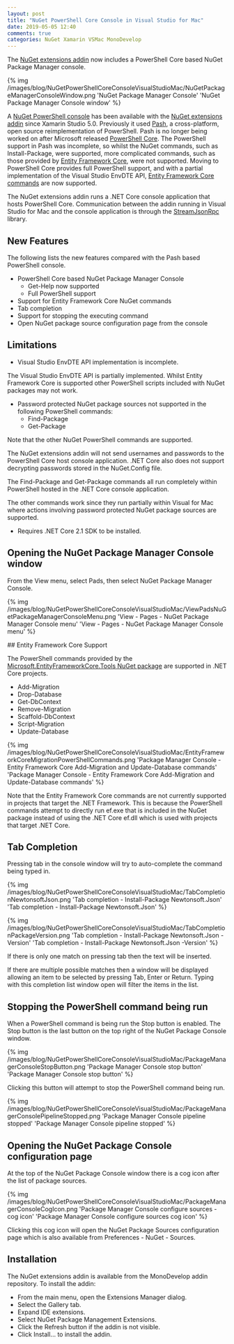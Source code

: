 ```yaml
---
layout: post
title: "NuGet PowerShell Core Console in Visual Studio for Mac"
date: 2019-05-05 12:40
comments: true
categories: NuGet Xamarin VSMac MonoDevelop
---
```


The [NuGet extensions addin](https://github.com/mrward/monodevelop-nuget-extensions) now includes a PowerShell
Core based NuGet Package Manager console.

{% img /images/blog/NuGetPowerShellCoreConsoleVisualStudioMac/NuGetPackageManagerConsoleWindow.png 'NuGet Package Manager Console' 'NuGet Package Manager Console window' %}

A [NuGet PowerShell console](https://lastexitcode.com/blog/2014/06/22/NuGetPowerShellConsoleForXamarinStudio/) has been available with 
the [NuGet extensions addin](https://github.com/mrward/monodevelop-nuget-extensions) since
Xamarin Studio 5.0. Previously it used [Pash](https://github.com/Pash-Project/Pash), a cross-platform, open source reimplementation
of PowerShell. Pash is no longer being worked on after Microsoft released [PowerShell Core](https://github.com/PowerShell/PowerShell).
The PowerShell support in Pash was incomplete, so whilst the NuGet commands, such as Install-Package, were supported, more
complicated commands, such as those provided by [Entity Framework Core](https://docs.microsoft.com/en-us/ef/core/), were not supported. 
Moving to PowerShell Core provides full PowerShell support, and with a partial implementation of the Visual Studio EnvDTE API,
[Entity Framework Core commands](https://docs.microsoft.com/en-us/ef/core/miscellaneous/cli/powershell) are now supported.

The NuGet extensions addin runs a .NET Core console application that hosts PowerShell Core. Communication between
the addin running in Visual Studio for Mac and the console application is through the 
[StreamJsonRpc](https://github.com/Microsoft/vs-streamjsonrpc) library.

## New Features

The following lists the new features compared with the Pash based PowerShell console.

 - PowerShell Core based NuGet Package Manager Console
    - Get-Help now supported
    - Full PowerShell support
 - Support for Entity Framework Core NuGet commands
 - Tab completion
 - Support for stopping the executing command
 - Open NuGet package source configuration page from the console

## Limitations

 - Visual Studio EnvDTE API implementation is incomplete.

 The Visual Studio EnvDTE API is partially implemented. Whilst Entity Framework Core is 
 supported other PowerShell scripts included with NuGet packages may not work.

- Password protected NuGet package sources not supported in the following PowerShell commands:
   - Find-Package
   - Get-Package

Note that the other NuGet PowerShell commands are supported.

The NuGet extensions addin will not send usernames and passwords to the PowerShell Core
host console application. .NET Core also does not support decrypting passwords stored in the
NuGet.Config file.

The Find-Package and Get-Package commands all run completely within PowerShell hosted in the .NET Core
console application.

The other commands work since they run partially within Visual for Mac where actions involving password protected
NuGet package sources are supported.

 - Requires .NET Core 2.1 SDK to be installed.

## Opening the NuGet Package Manager Console window

From the View menu, select Pads, then select NuGet Package Manager Console.

{% img /images/blog/NuGetPowerShellCoreConsoleVisualStudioMac/ViewPadsNuGetPackageManagerConsoleMenu.png 'View - Pages - NuGet Package Manager Console menu' 'View - Pages - NuGet Package Manager Console menu' %}

## Entity Framework Core Support

The PowerShell commands provided by the
[Microsoft.EntityFrameworkCore.Tools NuGet package](https://docs.microsoft.com/en-us/ef/core/miscellaneous/cli/powershell)
are supported in .NET Core projects.

 - Add-Migration
 - Drop-Database
 - Get-DbContext
 - Remove-Migration
 - Scaffold-DbContext
 - Script-Migration
 - Update-Database

{% img /images/blog/NuGetPowerShellCoreConsoleVisualStudioMac/EntityFrameworkCoreMigrationPowerShellCommands.png 'Package Manager Console - Entity Framework Core Add-Migration and Update-Database commands' 'Package Manager Console - Entity Framework Core Add-Migration and Update-Database commands' %}

Note that the Entity Framework Core commands are not currently supported in projects that target the .NET Framework. This
is because the PowerShell commands attempt to directly run ef.exe that is included in the NuGet package instead of using the .NET Core ef.dll
which is used with projects that target .NET Core.

## Tab Completion

Pressing tab in the console window will try to auto-complete the command being typed in.

{% img /images/blog/NuGetPowerShellCoreConsoleVisualStudioMac/TabCompletionNewtonsoftJson.png 'Tab completion - Install-Package Newtonsoft.Json' 'Tab completion - Install-Package Newtonsoft.Json' %}

{% img /images/blog/NuGetPowerShellCoreConsoleVisualStudioMac/TabCompletionPackageVersion.png 'Tab completion - Install-Package Newtonsoft.Json -Version' 'Tab completion - Install-Package Newtonsoft.Json -Version' %}

If there is only one match on pressing tab then the text will be inserted.

If there are multiple possible matches then a window will be displayed allowing an
item to be selected by pressing Tab, Enter or Return. Typing with this completion list
window open will filter the items in the list.

## Stopping the PowerShell command being run

When a PowerShell command is being run the Stop button is enabled. The Stop button is the last button on the top right of the NuGet
Package Console window.

{% img /images/blog/NuGetPowerShellCoreConsoleVisualStudioMac/PackageManagerConsoleStopButton.png 'Package Manager Console stop button' 'Package Manager Console stop button' %}

Clicking this button will attempt to stop the PowerShell command being run.

{% img /images/blog/NuGetPowerShellCoreConsoleVisualStudioMac/PackageManagerConsolePipelineStopped.png 'Package Manager Console pipeline stopped' 'Package Manager Console pipeline stopped' %}

## Opening the NuGet Package Console configuration page

At the top of the NuGet Package Console window there is a cog icon after the list of package sources.

{% img /images/blog/NuGetPowerShellCoreConsoleVisualStudioMac/PackageManagerConsoleCogIcon.png 'Package Manager Console configure sources - cog icon' 'Package Manager Console configure sources cog icon' %}

Clicking this cog icon will open the NuGet Package Sources configuration
page which is also available from Preferences - NuGet - Sources.

## Installation

The NuGet extensions addin is available from the MonoDevelop addin repository. To install the addin:

 - From the main menu, open the Extensions Manager dialog.
 - Select the Gallery tab.
 - Expand IDE extensions.
 - Select NuGet Package Management Extensions.
 - Click the Refresh button if the addin is not visible.
 - Click Install… to install the addin.
 